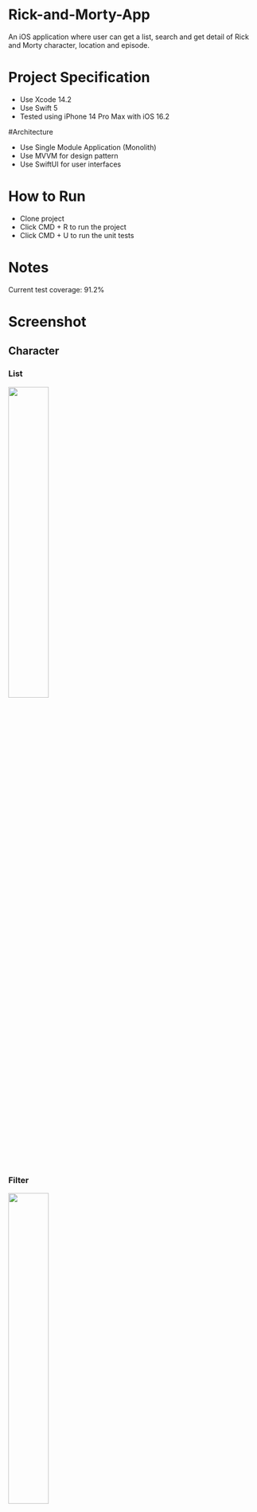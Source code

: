 # Rick-and-Morty-App
An iOS application where user can get a list, search and get detail of Rick and Morty character, location and episode.

# Project Specification
- Use Xcode 14.2
- Use Swift 5
- Tested using iPhone 14 Pro Max with iOS 16.2

#Architecture

- Use Single Module Application (Monolith)
- Use MVVM for design pattern
- Use SwiftUI for user interfaces

# How to Run

- Clone project
- Click CMD + R to run the project
- Click CMD + U to run the unit tests

# Notes

Current test coverage: 91.2%

# Screenshot

## Character
### List
<img src="https://user-images.githubusercontent.com/49981969/232229936-58e1f91b-dc57-4da0-9ae8-ee1e1ff06a77.png" width=40% height=40%>

### Filter
<img src="https://user-images.githubusercontent.com/49981969/232229990-458b9f41-36a8-4ab9-aeb3-bd287f386e10.png" width=40% height=40%>

### Detail
<img src="https://user-images.githubusercontent.com/49981969/232230004-8186ddaf-d22e-41b0-9296-4f28923f4ef5.png" width=40% height=40%>

## Location
### List
<img src="https://user-images.githubusercontent.com/49981969/232230090-f53cf7ff-a2cc-4e52-84f3-1d02a38378e3.png" width=40% height=40%>

### Detail
<img src="https://user-images.githubusercontent.com/49981969/232230348-8ee81c24-0b49-4621-9f16-d888ccfef9dc.png" width=40% height=40%>

## Episode
### List
<img src="https://user-images.githubusercontent.com/49981969/232230107-5e0274e6-1bde-4ba7-9c44-635227f791bf.png" width=40% height=40%>

### Detail
<img src="https://user-images.githubusercontent.com/49981969/232230115-058c41c1-8966-4836-a16a-d0a413a12575.png" width=40% height=40%>




